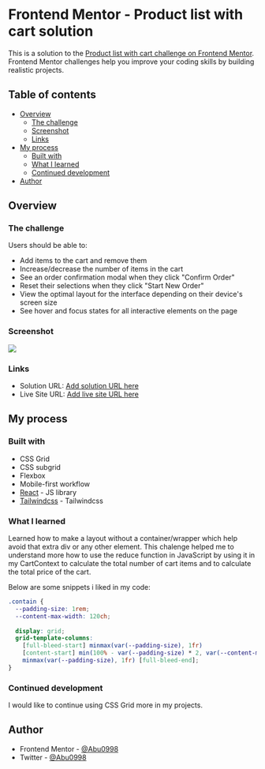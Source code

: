 # Frontend Mentor - Product list with cart solution

This is a solution to the [Product list with cart challenge on Frontend Mentor](https://www.frontendmentor.io/challenges/product-list-with-cart-5MmqLVAp_d). Frontend Mentor challenges help you improve your coding skills by building realistic projects. 

## Table of contents

- [Overview](#overview)
  - [The challenge](#the-challenge)
  - [Screenshot](#screenshot)
  - [Links](#links)
- [My process](#my-process)
  - [Built with](#built-with)
  - [What I learned](#what-i-learned)
  - [Continued development](#continued-development)
- [Author](#author)


## Overview

### The challenge

Users should be able to:

- Add items to the cart and remove them
- Increase/decrease the number of items in the cart
- See an order confirmation modal when they click "Confirm Order"
- Reset their selections when they click "Start New Order"
- View the optimal layout for the interface depending on their device's screen size
- See hover and focus states for all interactive elements on the page

### Screenshot

![](/Screenshot.png)


### Links

- Solution URL: [Add solution URL here](https://your-solution-url.com)
- Live Site URL: [Add live site URL here](https://your-live-site-url.com)

## My process

### Built with

- CSS Grid
- CSS subgrid
- Flexbox
- Mobile-first workflow
- [React](https://reactjs.org/) - JS library
- [Tailwindcss](https://tailwindcss.com/) - Tailwindcss


### What I learned

Learned how to make a layout without a container/wrapper which help avoid that extra div or any other element. This chalenge helped me to understand more how to use the reduce function in JavaScript by using it in my CartContext to calculate the total number of cart items and to calculate the total price of the cart. 

Below are some snippets i liked in my code:

```css
.contain {
  --padding-size: 1rem;
  --content-max-width: 120ch;
  
  display: grid;
  grid-template-columns: 
    [full-bleed-start] minmax(var(--padding-size), 1fr)
    [content-start] min(100% - var(--padding-size) * 2, var(--content-max-width)) [content-end]
    minmax(var(--padding-size), 1fr) [full-bleed-end];
}
```

### Continued development

I would like to continue using CSS Grid more in my projects.


## Author

- Frontend Mentor - [@Abu0998](https://www.frontendmentor.io/profile/Abuu998)
- Twitter - [@Abu0998](https://www.twitter.com/Abu0998)
